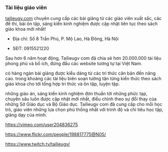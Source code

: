 ### Tài liệu giáo viên

[tailieugv.com](https://tailieugv.com/) chuyên cung cấp các bài giảng từ các giáo viên xuất sắc, các đề thi, bài ôn tập, sáng kiến kinh nghiệm được cập nhật liên tục theo sách giáo khoa mới nhất!

- Địa chỉ: Số 8 Trần Phú, P. Mộ Lao, Hà Đông, Hà Nội
  
- SĐT: 0915521220

Sau hơn 6 năm hoạt động, Tailieugv com đã chia sẻ hơn 20.000.000 tài liệu phong phú và bổ ích, đứng đầu các website tương tự tại Việt Nam.

có hàng ngàn bài giảng được kiểu dáng từ các tri thức căn bản đến nâng cao. trong khoảng các tài liệu biên soạn tường tận từng kiến thức theo sách giáo khoa cho tới tổng hợp tri thức và ôn tập, luyện tập.

những giáo án, sáng kiến kinh nghiệm đơn thuần tới những phức tạp, chuyên sâu luôn được cập nhật mới nhất, điều chỉnh theo sự đổi thay của những Sở Giáo dục và Bộ Giáo dục. Tailieugv com đã cung cấp cho mỗi học trò, giáo viên những lựa chọn phù thống nhất với trình độ và chỉ tiêu học tập, giảng dạy của mình.

https://vimeo.com/user204836275

https://www.flickr.com/people/198817775@N05/

https://www.twitch.tv/tailieugv/
